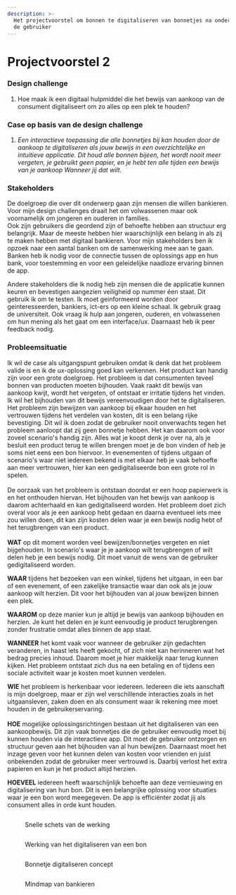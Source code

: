```yaml
---
description: >-
  Het projectvoorstel om bonnen te digitaliseren van bonnetjes na onderzoek over
  de gebruiker
---
```


# Projectvoorstel 2

### **Design challenge**

1. Hoe maak ik een digitaal hulpmiddel die het bewijs van aankoop van de consument digitaliseert om zo alles op een plek te houden?

### Case op basis van de design challenge

1. _Een interactieve toepassing die alle bonnetjes bij kan houden door de aankoop te digitaliseren als jouw bewijs in een overzichtelijke en intuitieve applicatie. Dit houd alle bonnen bijeen, het wordt nooit meer vergeten, je gebruikt geen papier, en je hebt ten alle tijden een bewijs van je aankoop Wanneer jij dat wilt._&#x20;

### Stakeholders

De doelgroep die over dit onderwerp gaan zijn mensen die willen bankieren. Voor mijn design challenges draait het om volwassenen maar ook voornamelijk om jongeren en ouderen in families. \
Ook zijn gebruikers die geordend zijn of behoefte hebben aan structuur erg belangrijk. Maar de meeste hebben hier waarschijnlijk een belang in als zij te maken hebben met digitaal bankieren. Voor mijn stakeholders ben ik opzoek naar een aantal banken om de samenwerking mee aan te gaan. Banken heb ik nodig voor de connectie tussen de oplossings app en hun bank, voor toestemming en voor een geleidelijke naadloze ervaring binnen de app.&#x20;

Andere stakeholders die ik nodig heb zijn mensen die de applicatie kunnen keuren en bevestigen aangezien veiligheid op nummer éen staat. Dit gebruik ik om te testen. Ik moet geinformeerd worden door geinteresseerden, bankiers, ict-ers op een kleine schaal. Ik gebruik graag de universiteit. Ook vraag ik hulp aan jongeren, ouderen, en volwassenen om hun mening als het gaat om een interface/ux. Daarnaast heb ik peer feedback nodig.&#x20;

### **Probleemsituatie**

Ik wil de case als uitgangspunt gebruiken omdat ik denk dat het probleem valide is en ik de ux-oplossing goed kan verkennen. Het product kan handig zijn voor een grote doelgroep. Het probleem is dat consumenten teveel bonnen van producten moeten bijhouden. Vaak raakt dit bewijs van aankoop kwijt, wordt het vergeten, of ontstaat er irritatie tijdens het vinden. Ik wil het bijhouden van dit bewijs vereenvoudigen door het te digitaliseren. Het probleem zijn bewijzen van aankoop bij elkaar houden en het vertrouwen tijdens het verdelen van kosten, dit is een belang rijke bevestiging. Dit wil ik doen zodat de gebruiker nooit onverwachts tegen het probleem aanloopt dat zij geen bonnetje hebben. Het kan daarom ook voor zoveel scenario's handig zijn. Alles wat je koopt denk je over na, als je besluit een product terug te willen brengen moet je de bon vinden of heb je soms niet eens een bon hiervoor. In evenementen of tijdens uitgaan of scenario's waar niet iedereen bekend is met elkaar heb je vaak behoefte aan meer vertrouwen, hier kan een gedigitaliseerde bon een grote rol in spelen. \
\
De oorzaak van het probleem is ontstaan doordat er een hoop papierwerk is en het onthouden hiervan. Het bijhouden van het bewijs van aankoop is daarom achterhaald en kan gedigitaliseerd worden. Het probleem doet zich overal voor als je een aankoop hebt gedaan en daarna eventueel iets mee zou willen doen, dit kan zijn kosten delen waar je een bewijs nodig hebt of het terugbrengen van een product. \
\
**WAT** op dit moment worden veel bewijzen/bonnetjes vergeten en niet bijgehouden. In scenario's waar je je aankoop wilt terugbrengen of wilt delen heb je een bewijs nodig. Dit moet vanuit de wens van de gebruiker gedigitaliseerd worden.&#x20;

**WAAR** tijdens het bezoeken van een winkel, tijdens het uitgaan, in een bar of een evenement, of een zakelijke transactie waar dan ook als je jouw aankoop wilt herzien. Dit voor het bijhouden van al jouw bewijzen binnen een plek.&#x20;

**WAAROM** op deze manier kun je altijd je bewijs van aankoop bijhouden en herzien. Je kunt het delen en je kunt eenvoudig je product terugbrengen zonder frustratie omdat alles binnen de app staat.&#x20;

**WANNEER** het komt vaak voor wanneer de gebruiker zijn gedachten veranderen, in haast iets heeft gekocht, of zich niet kan herinneren wat het bedrag precies inhoud. Daarom moet je hier makkelijk naar terug kunnen kijken. Het probleem ontstaat zich dus na een betaling en of tijdens een sociale activiteit waar je kosten moet kunnen verdelen.

**WIE** het probleem is herkenbaar voor iedereen. Iedereen die iets aanschaft is mijn doelgroep, maar er zijn wel verschillende interacties zoals in het uitgaansleven, zaken doen en als consument waar ik rekening mee moet houden in de gebruikerservaring. \
\
**HOE** mogelijke oplossingsrichtingen bestaan uit het digitaliseren van een aankoopbewijs. Dit zijn vaak bonnetjes die de gebruiker eenvoudig moet bij kunnen houden via de interactieve app. Dit moet de gebruiker ontzorgen en structuur geven aan het bijhouden van al hun bewijzen. Daarnaast moet het inzage geven voor het kunnen delen van kosten voor vrienden en juist onbekenden zodat de gebruiker meer vertrouwd is. Daarbij verlost het extra papieren en kun je het product altijd herzien.&#x20;

**HOEVEEL** iedereen heeft waarschijnlijk behoefte aan deze vernieuwing en digitalisering van hun bon. Dit is een belangrijke oplossing voor situaties waar je een bon word meegegeven. De app is efficiënter zodat jij als consument alles in orde kunt houden.&#x20;

<figure><img src="../../.gitbook/assets/2 (3) (1).jpg" alt=""><figcaption><p>Snelle schets van de werking</p></figcaption></figure>

<figure><img src="../../.gitbook/assets/3 (2).jpg" alt=""><figcaption><p>Werking van het digitaliseren van een bon</p></figcaption></figure>

<figure><img src="../../.gitbook/assets/Flowchart Bank bon.jpg" alt=""><figcaption><p>Bonnetje digitaliseren concept</p></figcaption></figure>

<figure><img src="../../.gitbook/assets/1 (5).jpeg" alt=""><figcaption><p>Mindmap van bankieren</p></figcaption></figure>

